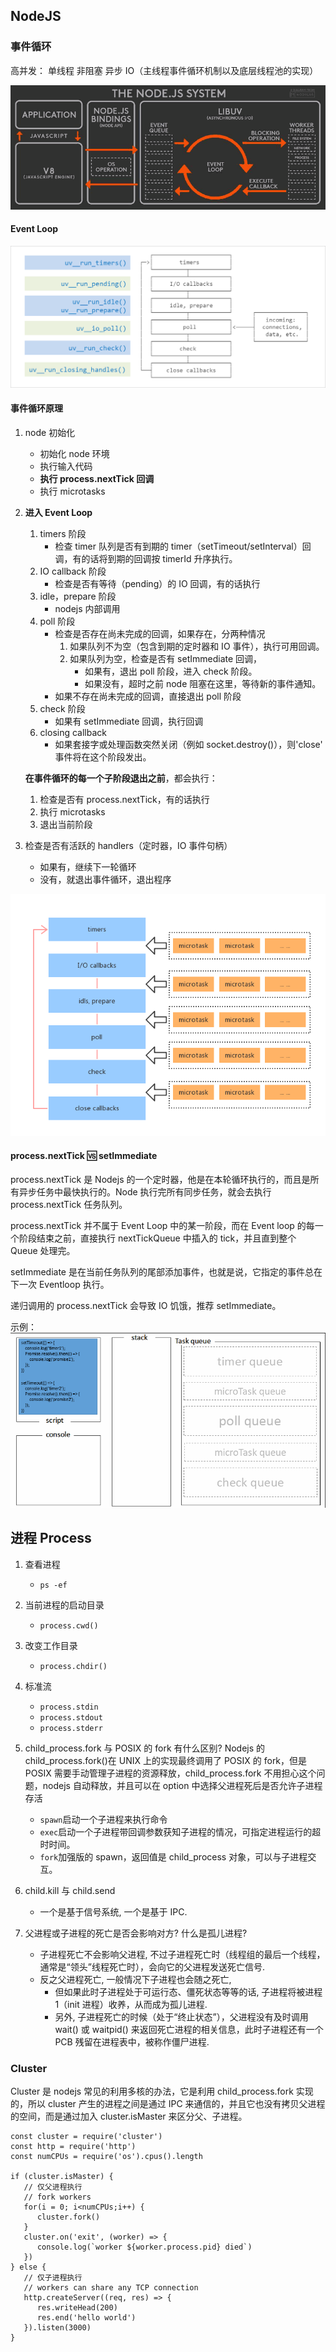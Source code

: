 ## NodeJS

### 事件循环

高并发： 单线程 非阻塞 异步 IO（主线程事件循环机制以及底层线程池的实现）

![Node.js](./assets/nodejs-system.png)

#### Event Loop

![Event loop](./assets/nodejs-event-loop.png)

#### 事件循环原理

1. node 初始化
   - 初始化 node 环境
   - 执行输入代码
   - **执行 process.nextTick 回调**
   - 执行 microtasks
2. **进入 Event Loop**

   1. timers 阶段
      - 检查 timer 队列是否有到期的 timer（setTimeout/setInterval）回调，有的话将到期的回调按 timerId 升序执行。
   2. IO callback 阶段
      - 检查是否有等待（pending）的 IO 回调，有的话执行
   3. idle，prepare 阶段
      - nodejs 内部调用
   4. poll 阶段
      - 检查是否存在尚未完成的回调，如果存在，分两种情况
        1. 如果队列不为空（包含到期的定时器和 IO 事件），执行可用回调。
        2. 如果队列为空，检查是否有 setImmediate 回调，
           - 如果有，退出 poll 阶段，进入 check 阶段。
           - 如果没有，超时之前 node 阻塞在这里，等待新的事件通知。
      - 如果不存在尚未完成的回调，直接退出 poll 阶段
   5. check 阶段
      - 如果有 setImmediate 回调，执行回调
   6. closing callback
      - 如果套接字或处理函数突然关闭（例如 socket.destroy()），则'close' 事件将在这个阶段发出。

   **在事件循环的每一个子阶段退出之前**，都会执行：

   1. 检查是否有 process.nextTick，有的话执行
   2. 执行 microtasks
   3. 退出当前阶段

3. 检查是否有活跃的 handlers（定时器，IO 事件句柄）
   - 如果有，继续下一轮循环
   - 没有，就退出事件循环，退出程序

![Nodejs Event Loop order](./assets/nodejs-event-loop-order.png)

#### process.nextTick 🆚 setImmediate

process.nextTick 是 Nodejs 的一个定时器，他是在本轮循环执行的，而且是所有异步任务中最快执行的。Node 执行完所有同步任务，就会去执行 process.nextTick 任务队列。

process.nextTick 并不属于 Event Loop 中的某一阶段，而在 Event loop 的每一个阶段结束之前，直接执行 nextTickQueue 中插入的 tick，并且直到整个 Queue 处理完。

setImmediate 是在当前任务队列的尾部添加事件，也就是说，它指定的事件总在下一次 Eventloop 执行。

递归调用的 process.nextTick 会导致 IO 饥饿，推荐 setImmediate。

示例：
![node excute](./assets/node-excute-animate.gif)

## 进程 Process

1. 查看进程
   - `ps -ef`
2. 当前进程的启动目录
   - `process.cwd()`
3. 改变工作目录
   - `process.chdir()`
4. 标准流
   - `process.stdin`
   - `process.stdout`
   - `process.stderr`
5. child_process.fork 与 POSIX 的 fork 有什么区别?
   Nodejs 的 child_process.fork()在 UNIX 上的实现最终调用了 POSIX 的 fork，但是 POSIX 需要手动管理子进程的资源释放，child_process.fork 不用担心这个问题，nodejs 自动释放，并且可以在 option 中选择父进程死后是否允许子进程存活
   - `spawn`启动一个子进程来执行命令
   - `exec`启动一个子进程带回调参数获知子进程的情况，可指定进程运行的超时时间。
   - `fork`加强版的 spawn，返回值是 child_process 对象，可以与子进程交互。
6. child.kill 与 child.send
   - 一个是基于信号系统, 一个是基于 IPC.
7. 父进程或子进程的死亡是否会影响对方? 什么是孤儿进程?

   - 子进程死亡不会影响父进程, 不过子进程死亡时（线程组的最后一个线程，通常是“领头”线程死亡时），会向它的父进程发送死亡信号.
   - 反之父进程死亡, 一般情况下子进程也会随之死亡,
     - 但如果此时子进程处于可运行态、僵死状态等等的话, 子进程将被进程 1（init 进程）收养，从而成为孤儿进程.
     - 另外, 子进程死亡的时候（处于“终止状态”），父进程没有及时调用 wait() 或 waitpid() 来返回死亡进程的相关信息，此时子进程还有一个 PCB 残留在进程表中，被称作僵尸进程.

### Cluster

Cluster 是 nodejs 常见的利用多核的办法，它是利用 child_process.fork 实现的，所以 cluster 产生的进程之间是通过 IPC 来通信的，并且它也没有拷贝父进程的空间，而是通过加入 cluster.isMaster 来区分父、子进程。

```
const cluster = require('cluster')
const http = require('http')
const numCPUs = require('os').cpus().length

if (cluster.isMaster) {
   // 仅父进程执行
   // fork workers
   for(i = 0; i<numCPUs;i++) {
      cluster.fork()
   }
   cluster.on('exit', (worker) => {
      console.log(`worker ${worker.process.pid} died`)
   })
} else {
   // 仅子进程执行
   // workers can share any TCP connection
   http.createServer((req, res) => {
      res.writeHead(200)
      res.end('hello world')
   }).listen(3000)
}
```
